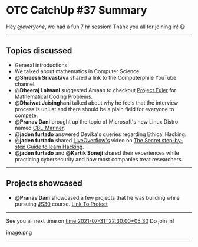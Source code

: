 # OTC CatchUp #37 Summary

Hey @*everyone*, we had a fun 7 hr session!
Thank you all for joining in! :smiley:

---

## Topics discussed

- General introductions.
- We talked about mathematics in Computer Science.
- @**Shreesh Srivastava** shared a link to the Computerphile YouTube channel.
- @**Dheeraj Lalwani** suggested Amaan to checkout [Project Euler](https://projecteuler.net) for Mathematical Coding Problems.
- @**Dhaiwat Jaisinghani** talked about why he feels that the interview process is unjust and there should be a plain field for everyone to compete.
- @**Pranav Dani** brought up the topic of Microsoft's new Linux Distro named [CBL-Mariner](https://github.com/microsoft/CBL-Mariner).
- @**jaden furtado** answered Devika's queries regarding Ethical Hacking.
- @**jaden furtado** shared [LiveOverflow's](https://www.youtube.com/channel/UClcE-kVhqyiHCcjYwcpfj9w) video on [The Secret step-by-step Guide to learn Hacking](https://www.youtube.com/watch?v=2TofunAI6fU).
- @**jaden furtado** and @**Kartik Soneji** shared their experiences while practicing cybersecurity and how most companies treat researchers.

---

## Projects showcased

- @**Pranav Dani** showcased a few projects that he was building while pursuing [JS30](https://javascript30.com) course. [Link To Project](https://pranavdani.github.io/JS30)

---

See you all next time on <time:2021-07-31T22:30:00+05:30> 
Do join in!

[image.png](/user_uploads/29573/IMAase_8vSqVUEHBNqrjiSgZ/image.png)

---